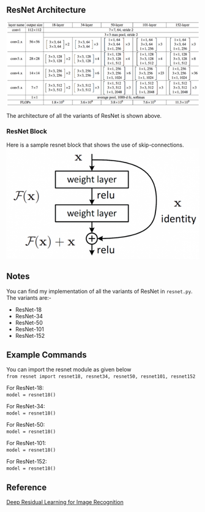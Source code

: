 ## ResNet Architecture

<img src = 'misc/resnet-architectures-34-101.png'>  

The architecture of all the variants of ResNet is shown above.  


### ResNet Block
Here is a sample resnet block that shows the use of skip-connections.  
<img src = 'misc/resnet-block.png'>  

## Notes
You can find my implementation of all the variants of ResNet in `resnet.py`.
The variants are:-
- ResNet-18
- ResNet-34
- ResNet-50
- ResNet-101
- ResNet-152

## Example Commands

You can import the resnet module as given below  
`from resnet import resnet18, resnet34, resnet50, resnet101, resnet152`  

For ResNet-18:  
`model = resnet18()`  
  
For ResNet-34:  
`model = resnet18()`  
  
For ResNet-50:  
`model = resnet18()`  
  
For ResNet-101:  
`model = resnet18()`  
  
For ResNet-152:  
`model = resnet18()`  
  
  
## Reference
[Deep Residual Learning for Image Recognition](https://arxiv.org/abs/1512.03385)
